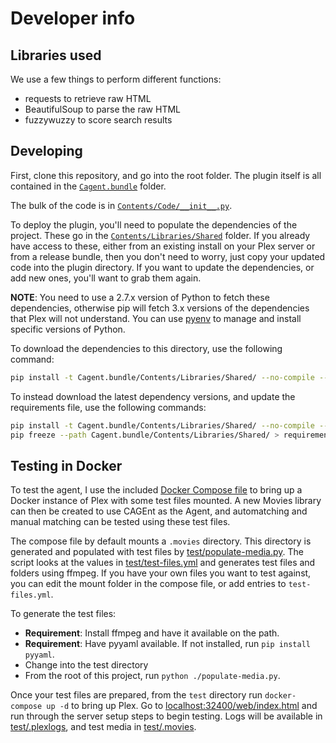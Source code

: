 # Developer info

## Libraries used

We use a few things to perform different functions:

- requests to retrieve raw HTML
- BeautifulSoup to parse the raw HTML
- fuzzywuzzy to score search results

## Developing

First, clone this repository, and go into the root folder. The plugin itself is all contained in the [`Cagent.bundle`](/Cagent.bundle) folder.

The bulk of the code is in [`Contents/Code/__init__.py`](/Cagent.bundle/Contents/Code/__init__.py).

To deploy the plugin, you'll need to populate the dependencies of the project. These go in the [`Contents/Libraries/Shared`](/Cagent.bundle/Contents/Libraries/Shared) folder. If you already have access to these, either from an existing install on your Plex server or from a release bundle, then you don't need to worry, just copy your updated code into the plugin directory. If you want to update the dependencies, or add new ones, you'll want to grab them again.

**NOTE**: You need to use a 2.7.x version of Python to fetch these dependencies, otherwise pip will fetch 3.x versions of the dependencies that Plex will not understand. You can use [pyenv](https://github.com/pyenv/pyenv) to manage and install specific versions of Python.

To download the dependencies to this directory, use the following command:

```bash
pip install -t Cagent.bundle/Contents/Libraries/Shared/ --no-compile --no-binary=:all -r requirements.txt
```

To instead download the latest dependency versions, and update the requirements file, use the following commands:

```bash
pip install -t Cagent.bundle/Contents/Libraries/Shared/ --no-compile --no-binary=:all requests beautifulsoup4 fuzzywuzzy
pip freeze --path Cagent.bundle/Contents/Libraries/Shared/ > requirements.txt
```

## Testing in Docker

To test the agent, I use the included [Docker Compose file](/test/docker-compose.yml) to bring up a Docker instance of Plex with some test files mounted. A new Movies library can then be created to use CAGEnt as the Agent, and automatching and manual matching can be tested using these test files.

The compose file by default mounts a `.movies` directory. This directory is generated and populated with test files by [test/populate-media.py](/test/populate-media.py). The script looks at the values in [test/test-files.yml](/test/test-files.yml) and generates test files and folders using ffmpeg. If you have your own files you want to test against, you can edit the mount folder in the compose file, or add entries to `test-files.yml`.

To generate the test files:

- **Requirement**: Install ffmpeg and have it available on the path.
- **Requirement**: Have pyyaml available. If not installed, run `pip install pyyaml`.
- Change into the test directory
- From the root of this project, run `python ./populate-media.py`.

Once your test files are prepared, from the `test` directory run `docker-compose up -d` to bring up Plex. Go to [localhost:32400/web/index.html](http://localhost:32400/web/index.html) and run through the server setup steps to begin testing. Logs will be available in [test/.plexlogs](/test/.plexlogs), and test media in [test/.movies](/test/.movies).
           